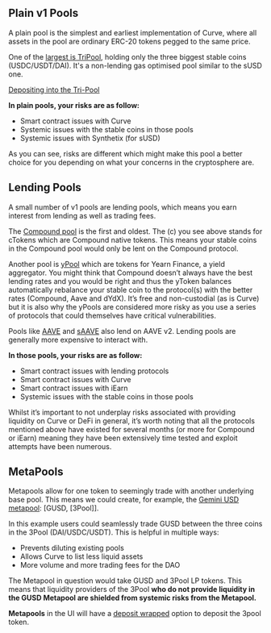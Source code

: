 ## **Plain v1 Pools**

A plain pool is the simplest and earliest implementation of Curve, where all assets in the pool are ordinary ERC-20 tokens pegged to the same price.

One of the [largest is TriPool](https://curve.fi/#/ethereum/pools/3pool/deposit), holding only the three biggest stable coins (USDC/USDT/DAI). It's a non-lending gas optimised pool similar to the sUSD one.

[Depositing into the Tri-Pool](/lp/depositing/depositing-into-the-tri-pool)

**In plain pools, your risks are as follow:**

*   Smart contract issues with Curve
*   Systemic issues with the stable coins in those pools
*   Systemic issues with Synthetix (for sUSD)
    
As you can see, risks are different which might make this pool a better choice for you depending on what your concerns in the cryptosphere are.

## **Lending Pools**

A small number of v1 pools are lending pools, which means you earn interest from lending as well as trading fees.

The [Compound pool](https://curve.fi/#/ethereum/pools/compound/deposit) is the first and oldest. The (c) you see above stands for cTokens which are Compound native tokens. This means your stable coins in the Compound pool would only be lent on the Compound protocol.

Another pool is [yPool](https://curve.fi/#/ethereum/pools/y/deposit) which are tokens for Yearn Finance, a yield aggregator. You might think that Compound doesn’t always have the best lending rates and you would be right and thus the yToken balances automatically rebalance your stable coin to the protocol(s) with the better rates (Compound, Aave and dYdX). It’s free and non-custodial (as is Curve) but it is also why the yPools are considered more risky as you use a series of protocols that could themselves have critical vulnerabilities.

Pools like [AAVE](https://curve.fi/#/ethereum/pools/aave/deposit) and [sAAVE](https://curve.fi/#/ethereum/pools/saave/deposit) also lend on AAVE v2. Lending pools are generally more expensive to interact with.

**In those pools, your risks are as follow:**

*   Smart contract issues with lending protocols
*   Smart contract issues with Curve
*   Smart contract issues with iEarn
*   Systemic issues with the stable coins in those pools
    
Whilst it’s important to not underplay risks associated with providing liquidity on Curve or DeFi in general, it’s worth noting that all the protocols mentioned above have existed for several months (or more for Compound or iEarn) meaning they have been extensively time tested and exploit attempts have been numerous.

## **MetaPools**

Metapools allow for one token to seemingly trade with another underlying base pool. This means we could create, for example, the [Gemini USD metapool](https://curve.fi/#/ethereum/pools/gusd/deposit): \[GUSD, \[3Pool\]\].

In this example users could seamlessly trade GUSD between the three coins in the 3Pool (DAI/USDC/USDT). This is helpful in multiple ways:

*   Prevents diluting existing pools
*   Allows Curve to list less liquid assets
*   More volume and more trading fees for the DAO
    
The Metapool in question would take GUSD and 3Pool LP tokens. This means that liquidity providers of the 3Pool **who do not provide liquidity in the GUSD Metapool are shielded from systemic risks from the Metapool.**

**Metapools** in the UI will have a [deposit wrapped](/lp/deposit-faqs#wrapped) option to deposit the 3pool token.
